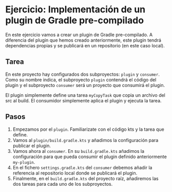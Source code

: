 # Ejercicio: Implementación de un plugin de Gradle pre-compilado

En este ejercicio vamos a crear un plugin de Gradle pre-compilado. A diferencia
del plugin que hemos creado anteriormente, este plugin tendrá dependencias propias
y se publicará en un repositorio (en este caso local).

## Tarea

En este proyecto hay configurados dos subproyectos: `plugin` y `consumer`. Como
su nombre indica, el subproyecto `plugin` contendrá el código del plugin y el
subproyecto `consumer` será un proyecto que consumirá el plugin.

El plugin simplemente define una tarea `myCopyTask` que copia un archivo del src
al build. El consumidor simplemente aplica el plugin y ejecuta la tarea.

## Pasos

1. Empezamos por el `plugin`. Familiarizate con el código kts y la tarea que define.
2. Vamos al `plugin/build.gradle.kts` y añadimos la configuración para publicar el plugin.
3. Vamos ahora al `consumer`. En su `build.gradle.kts` añadimos la configuración para
   que pueda consumir el plugin definido anteriormente `my-plugin`.
4. En el fichero `settings.gradle.kts` del `consumer` debemos añadir la referencia al
   repositorio local donde se publicará el plugin.
5. Finalmente, en el `build.gradle.kts` del proyecto raíz, añadiremos las dos tareas para cada
   uno de los subproyectos.

